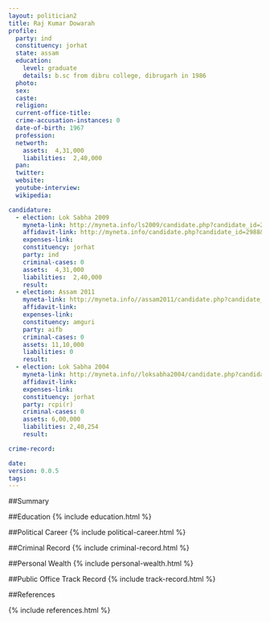 ```yaml
---
layout: politician2
title: Raj Kumar Dowarah
profile: 
  party: ind
  constituency: jorhat
  state: assam
  education: 
    level: graduate
    details: b.sc from dibru college, dibrugarh in 1986
  photo: 
  sex: 
  caste: 
  religion: 
  current-office-title: 
  crime-accusation-instances: 0
  date-of-birth: 1967
  profession: 
  networth: 
    assets:  4,31,000
    liabilities:  2,40,000
  pan: 
  twitter: 
  website: 
  youtube-interview: 
  wikipedia: 

candidature: 
  - election: Lok Sabha 2009
    myneta-link: http://myneta.info/ls2009/candidate.php?candidate_id=2988
    affidavit-link: http://myneta.info/candidate.php?candidate_id=2988&scan=original
    expenses-link: 
    constituency: jorhat 
    party: ind
    criminal-cases: 0
    assets:  4,31,000
    liabilities:  2,40,000
    result:  
  - election: Assam 2011
    myneta-link: http://myneta.info//assam2011/candidate.php?candidate_id=142
    affidavit-link: 
    expenses-link: 
    constituency: amguri 
    party: aifb
    criminal-cases: 0
    assets: 11,10,000
    liabilities: 0
    result:  
  - election: Lok Sabha 2004
    myneta-link: http://myneta.info//loksabha2004/candidate.php?candidate_id=356
    affidavit-link: 
    expenses-link: 
    constituency: jorhat 
    party: rcpi(r)
    criminal-cases: 0
    assets: 6,00,000
    liabilities: 2,40,254
    result:  

crime-record: 

date: 
version: 0.0.5
tags: 
---
```

##Summary


##Education
{% include education.html %}


##Political Career
{% include political-career.html %}


##Criminal Record
{% include criminal-record.html %}


##Personal Wealth
{% include personal-wealth.html %}


##Public Office Track Record
{% include track-record.html %}


##References


{% include references.html %}